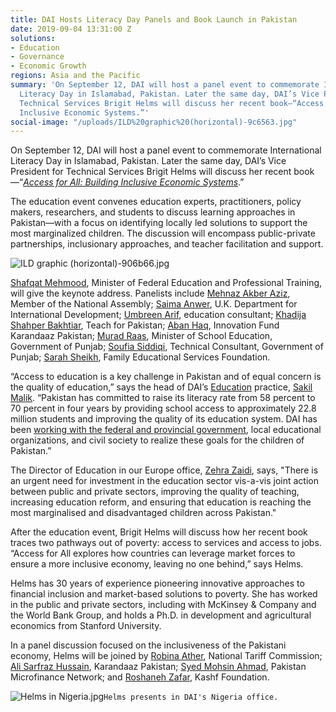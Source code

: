 ```yaml
---
title: DAI Hosts Literacy Day Panels and Book Launch in Pakistan
date: 2019-09-04 13:31:00 Z
solutions:
- Education
- Governance
- Economic Growth
regions: Asia and the Pacific
summary: 'On September 12, DAI will host a panel event to commemorate International
  Literacy Day in Islamabad, Pakistan. Later the same day, DAI’s Vice President for
  Technical Services Brigit Helms will discuss her recent book—“Access for All: Building
  Inclusive Economic Systems.”'
social-image: "/uploads/ILD%20graphic%20(horizontal)-9c6563.jpg"
---
```


On September 12, DAI will host a panel event to commemorate International Literacy Day in Islamabad, Pakistan. Later the same day, DAI’s Vice President for Technical Services Brigit Helms will discuss her recent book—“[*Access for All: Building Inclusive Economic Systems*](https://www.dai.com/news/access-for-all-dais-brigit-helms-launches-her-new-book-on-economic-inclusion).”

The education event convenes education experts, practitioners, policy makers, researchers, and students to discuss learning approaches in Pakistan—with a focus on identifying locally led solutions to support the most marginalized children. The discussion will encompass public-private partnerships, inclusionary approaches, and teacher facilitation and support. 

![ILD graphic (horizontal)-906b66.jpg](/uploads/ILD%20graphic%20(horizontal)-906b66.jpg)

[Shafqat Mehmood](https://en.wikipedia.org/wiki/Shafqat_Mahmood), Minister of Federal Education and Professional Training, will give the keynote address. Panelists include [Mehnaz Akber Aziz](https://en.wikipedia.org/wiki/Mehnaz_Aziz), Member of the National Assembly; [Saima Anwer](https://www.linkedin.com/in/saima-anwer-462b278/?originalSubdomain=pk), U.K. Department for International Development; [Umbreen Arif](https://www.linkedin.com/in/umbreen-arif-519b1315/), education consultant; [Khadija Shahper Bakhtiar](https://www.linkedin.com/in/khadija-shahper-bakhtiar-045b60122/), Teach for Pakistan; [Aban Haq](https://www.linkedin.com/in/aban-haq-ab992a156/), Innovation Fund Karandaaz Pakistan; [Murad Raas](https://en.wikipedia.org/wiki/Murad_Raas), Minister of School Education, Government of
Punjab; [Soufia Siddiqi](https://www.linkedin.com/in/soufia-a-siddiqi-08677756/?originalSubdomain=pk), Technical Consultant, Government of Punjab; [Sarah Sheikh](https://www.linkedin.com/in/sarah-shaikh-30972832/?originalSubdomain=pk), Family Educational Services Foundation.

“Access to education is a key challenge in Pakistan and of equal concern is the quality of education,” says the head of DAI’s [Education](https://www.dai.com/our-work/solutions/education) practice, [Sakil Malik](https://www.dai.com/who-we-are/our-team/sakil-malik). “Pakistan has committed to raise its literacy rate from 58 percent to 70 percent in four years by providing school access to approximately 22.8 million students and improving the quality of its education system. DAI has been [working with the federal and provincial government](https://www.dai.com/our-work/projects/pakistan-transforming-education-pakistan-tep), local educational organizations, and civil society to realize these goals for the children of Pakistan.”

The Director of Education in our Europe office, [Zehra Zaidi](https://www.dai.com/who-we-are/our-team/zehra-zaidi), says, "There is an urgent need for investment in the education sector vis-a-vis joint action between public and private sectors, improving the quality of teaching, increasing education reform, and ensuring that education is reaching the most marginalised and disadvantaged children across Pakistan."

After the education event, Brigit Helms will discuss how her recent book traces two pathways out of poverty: access to services and access to jobs. “Access for All explores how countries can leverage market forces to ensure a more inclusive economy, leaving no one behind,” says Helms. 

Helms has 30 years of experience pioneering innovative approaches to financial inclusion and market-based solutions to poverty. She has worked in the public and private sectors, including with McKinsey & Company and the World Bank Group, and holds a Ph.D. in development and agricultural economics from Stanford University.

In a panel discussion focused on the inclusiveness of the Pakistani economy, Helms will be joined by [Robina Ather](https://ntc.gov.pk/), National Tariff Commission; [Ali Sarfraz Hussain](https://www.linkedin.com/in/ali-sarfraz-hussain-a77b5/), Karandaaz Pakistan; [Syed Mohsin Ahmad](https://blogs.worldbank.org/team/syed-mohsin-ahmed), Pakistan Microfinance Network; and [Roshaneh Zafar](https://en.wikipedia.org/wiki/Roshaneh_Zafar), Kashf Foundation. 

![Helms in Nigeria.jpg](/uploads/Helms%20in%20Nigeria.jpg)`Helms presents in DAI's Nigeria office.`